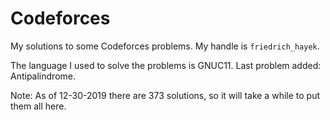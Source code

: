 # Codeforces
My solutions to some Codeforces problems. My handle is `friedrich_hayek`.

The language I used to solve the problems is GNUC11. Last problem added: Antipalindrome.

Note: As of 12-30-2019 there are 373 solutions, so it will take a while to put them all here.
